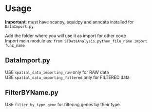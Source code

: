 # Usage

<b>Important</b>: must have scanpy, squidpy and anndata installed for `DataImport.py`<p>
Add the folder where you will use it as import for other code<br>
Import main module as: `from STDataAnalysis.python_file_name import func_name`

## DataImport.py

USE `spatial_data_importing_raw` only for RAW data<br>
USE `spatial_data_importing_filtered` only for FILTERED data

## FilterBYName.py

USE `filter_by_type_gene` for filtering genes by their type